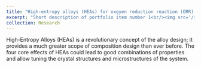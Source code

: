 ```yaml
---
title: "High-entropy alloys (HEAs) for oxgyen reduction reaction (ORR) "
excerpt: "Short description of portfolio item number 1<br/><img src='/images/500x300.png'>"
collection: Research
---
```


High-Entropy Alloys (HEAs) is a revolutionary concept of the alloy design; it provides a much greater scope of composition design than ever before. The four core effects of HEAs could lead to good combinations of properties and allow tuning the crystal structures and microstructures of the system.
